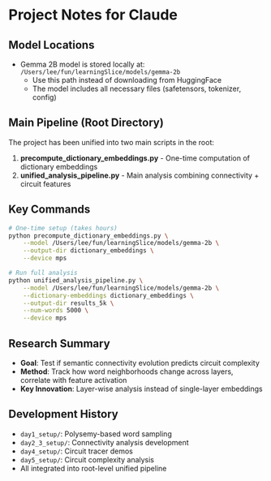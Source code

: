 # Project Notes for Claude

## Model Locations
- Gemma 2B model is stored locally at: `/Users/lee/fun/learningSlice/models/gemma-2b`
  - Use this path instead of downloading from HuggingFace
  - The model includes all necessary files (safetensors, tokenizer, config)

## Main Pipeline (Root Directory)
The project has been unified into two main scripts in the root:

1. **precompute_dictionary_embeddings.py** - One-time computation of dictionary embeddings
2. **unified_analysis_pipeline.py** - Main analysis combining connectivity + circuit features

## Key Commands
```bash
# One-time setup (takes hours)
python precompute_dictionary_embeddings.py \
    --model /Users/lee/fun/learningSlice/models/gemma-2b \
    --output-dir dictionary_embeddings \
    --device mps

# Run full analysis
python unified_analysis_pipeline.py \
    --model /Users/lee/fun/learningSlice/models/gemma-2b \
    --dictionary-embeddings dictionary_embeddings \
    --output-dir results_5k \
    --num-words 5000 \
    --device mps
```

## Research Summary
- **Goal**: Test if semantic connectivity evolution predicts circuit complexity
- **Method**: Track how word neighborhoods change across layers, correlate with feature activation
- **Key Innovation**: Layer-wise analysis instead of single-layer embeddings

## Development History
- `day1_setup/`: Polysemy-based word sampling
- `day2_3_setup/`: Connectivity analysis development
- `day4_setup/`: Circuit tracer demos
- `day5_setup/`: Circuit complexity analysis
- All integrated into root-level unified pipeline